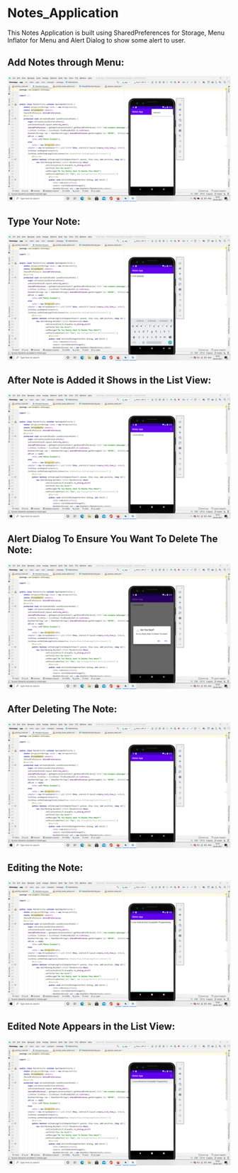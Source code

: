 # Notes_Application
This Notes Application is built using SharedPreferences for Storage, Menu Inflator for Menu and Alert Dialog to show some alert to user.
 
## Add Notes through Menu:
![](images/Screenshot%20(93).png)

## Type Your Note:
![](images/Screenshot%20(94).png)

## After Note is Added it Shows in the List View:
![](images/Screenshot%20(95).png)


## Alert Dialog To Ensure You Want To Delete The Note:
![](images/Screenshot%20(96).png)

## After Deleting The Note:
![](images/Screenshot%20(97).png)

## Editing the Note:
![](images/Screenshot%20(98).png)

## Edited Note Appears in the List View:
![](images/Screenshot%20(99).png)
